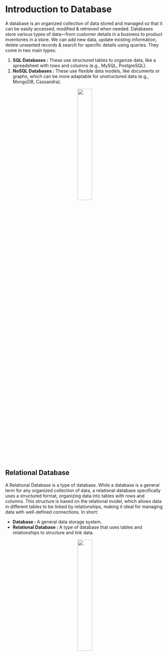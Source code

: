# Introduction to Database
A database is an organized collection of data stored and managed so that it can be easily accessed, modified & retrieved when needed. Databases store various types of data—from customer details in a business to product inventories in a store. We can add new data, update existing information, delete unwanted records & search for specific details using queries. They come in two main types:
1. **SQL Databases :** These use structured tables to organize data, like a spreadsheet with rows and columns (e.g., MySQL, PostgreSQL).
2. **NoSQL Databases :** These use flexible data models, like documents or graphs, which can be more adaptable for unstructured data (e.g., MongoDB, Cassandra).
<div align="center">
    <img src="Database-Diagram" width=30%>
</div>

## Relational Database 
A Relational Database is a type of database. While a database is a general term for any organized collection of data, a relational database specifically uses a structured format, organizing data into tables with rows and columns. This structure is based on the relational model, which allows data in different tables to be linked by relationships, making it ideal for managing data with well-defined connections. In short:
- **Database :** A general data storage system.
- **Relational Database :** A type of database that uses tables and relationships to structure and link data.
<div align="center">
    <img src="Relational-Database-Diagram" width=30%>
</div>